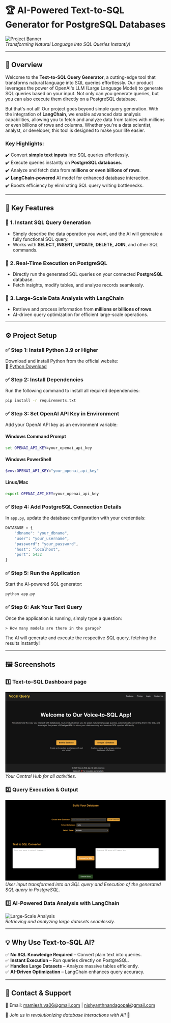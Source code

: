 # 🏆 **AI-Powered Text-to-SQL Generator for PostgreSQL Databases**

![Project Banner](assets/pic.png)  
*Transforming Natural Language into SQL Queries Instantly!*

---

## 🚀 **Overview**

Welcome to the **Text-to-SQL Query Generator**, a cutting-edge tool that transforms natural language into SQL queries effortlessly. Our product leverages the power of OpenAI's LLM (Large Language Model) to generate SQL queries based on your input. Not only can you generate queries, but you can also execute them directly on a PostgreSQL database. 

But that's not all! Our project goes beyond simple query generation. With the integration of **LangChain**, we enable advanced data analysis capabilities, allowing you to fetch and analyze data from tables with millions or even billions of rows and columns. Whether you're a data scientist, analyst, or developer, this tool is designed to make your life easier.

### **Key Highlights:**
✔️ Convert **simple text inputs** into SQL queries effortlessly.  
✔️ Execute queries instantly on **PostgreSQL databases**.  
✔️ Analyze and fetch data from **millions or even billions of rows**.  
✔️ **LangChain-powered** AI model for enhanced database interaction.  
✔️ Boosts efficiency by eliminating SQL query writing bottlenecks.  

---

## 📌 **Key Features**

### 🔹 **1. Instant SQL Query Generation**
- Simply describe the data operation you want, and the AI will generate a fully functional SQL query.
- Works with **SELECT, INSERT, UPDATE, DELETE, JOIN**, and other SQL commands.

### 🔹 **2. Real-Time Execution on PostgreSQL**
- Directly run the generated SQL queries on your connected **PostgreSQL** database.
- Fetch insights, modify tables, and analyze records seamlessly.

### 🔹 **3. Large-Scale Data Analysis with LangChain**
- Retrieve and process information from **millions or billions of rows**.
- AI-driven query optimization for efficient large-scale operations.

---

## ⚙️ **Project Setup**

### ✅ Step 1: Install Python 3.9 or Higher
Download and install Python from the official website:  
🔗 [Python Download](https://www.python.org/downloads/)

### ✅ Step 2: Install Dependencies
Run the following command to install all required dependencies:

```bash
pip install -r requirements.txt
```

### ✅ Step 3: Set OpenAI API Key in Environment
Add your OpenAI API key as an environment variable:

#### **Windows Command Prompt**
```cmd
set OPENAI_API_KEY=your_openai_api_key
```

#### **Windows PowerShell**
```powershell
$env:OPENAI_API_KEY="your_openai_api_key"
```

#### **Linux/Mac**
```bash
export OPENAI_API_KEY=your_openai_api_key
```

### ✅ Step 4: Add PostgreSQL Connection Details
In `app.py`, update the database configuration with your credentials:

```python
DATABASE = {
    "dbname": "your_dbname",
    "user": "your_username",
    "password": "your_password",
    "host": "localhost",
    "port": 5432
}
```

### ✅ Step 5: Run the Application
Start the AI-powered SQL generator:

```bash
python app.py
```

### ✅ Step 6: Ask Your Text Query
Once the application is running, simply type a question:

```plaintext
> How many models are there in the garage?
```

The AI will generate and execute the respective SQL query, fetching the results instantly!

---

## 🖼️ **Screenshots**

### **1️⃣ Text-to-SQL Dashboard page**
![Query Conversion](images/dashboard.png)  
*Your Central Hub for all activities.*

### **2️⃣ Query Execution & Output**
![Query Output](images/convert.png)  
*User input transformed into an SQL query and Execution of the generated SQL query in PostgreSQL.*

### **3️⃣ AI-Powered Data Analysis with LangChain**
![Large-Scale Analysis](assets/analysis.jpg)  
*Retrieving and analyzing large datasets seamlessly.*

---


## 💡 **Why Use Text-to-SQL AI?**
✅ **No SQL Knowledge Required** – Convert plain text into queries.  
✅ **Instant Execution** – Run queries directly on PostgreSQL.  
✅ **Handles Large Datasets** – Analyze massive tables efficiently.  
✅ **AI-Driven Optimization** – LangChain enhances query accuracy.  

---

## 📩 **Contact & Support**
📧 Email: mamlesh.va06@gmail.com | nishyanthnandagopal@gmail.com
 

🔹 *Join us in revolutionizing database interactions with AI!* 🚀
